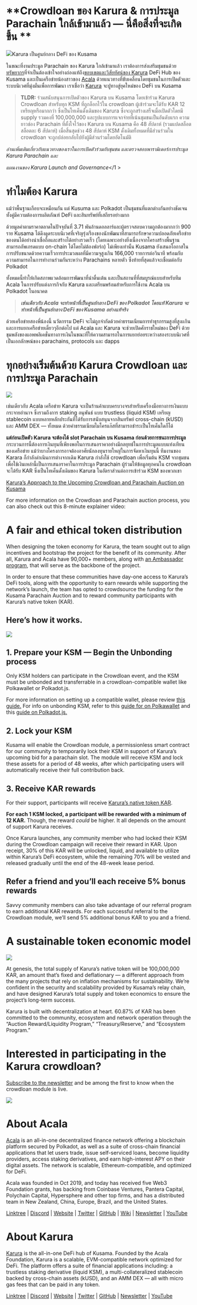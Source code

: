 # **Crowdloan ของ Karura & การประมูล Parachain ใกล้เข้ามาแล้ว — นี่คือสิ่งที่จะเกิดขึ้น **

![](https://miro.medium.com/max/3200/1*RowOyUTI3zui9ZyOb0euPQ.png)Karura เป็นศูนย์กลาง DeFi ของ Kusama

ในขณะที่งานประมูล Parachain ของ Karura ใกล้เข้ามาแล้ว เราต้องการส่งเสริมชุมชนด้วย[ทรัพยากร](https://wiki.acala.network/karura/crowdloan)ที่จำเป็นต้องเข้าใจอย่างถ่องแท้ถึง[ขอบเขตและวิสัยทัศน์ของ Karura](https://medium.com/acalanetwork/introducing-karura-acalas-defi-parachain-on-kusama-af2f2695b07a) DeFi Hub ของ Kusama และเป็นเครือข่ายน้องสาวของ [Acala](http://acala.network)  ด้วยแนวทางที่ขับเคลื่อนโดยชุมชนในการเปิดตัวและระบบนิเวศที่มุ่งมั่นเพื่อการพัฒนา เราเชื่อว่า [Karura](http://acala.network/karura) จะปูทางสู่ยุคใหม่ของ DeFi บน Kusama

> **TLDR:** ร่วมสนับสนุนการเปิดตัวของ Karura บน Kusama โดยเข้าร่วม Karura Crowdloan  สำหรับทุก KSM ที่ถูกล็อกไว้ใน crowdloan ผู้เข้าร่วมจะได้รับ KAR 12 เหรียญหรือมากกว่า ซึ่งเป็นโทเค็นดั้งเดิมของ Karura ซึ่งจะถูกสร้างเสร็จเมื่อเปิดตัวโดยมี supply รวมคงที่ 100,000,000 และรูปแบบการแจกจ่ายที่เน้นชุมชนเป็นอันดับแรก  ความยาวช่อง Parachain ที่ตั้งใจไว้ของ Karura บน Kusama คือ 48 สัปดาห์ (รวมแปดสล็อต สล็อตละ 6 สัปดาห์)  เมื่อสิ้นสุดช่วง 48 สัปดาห์ KSM ดั้งเดิมทั้งหมดที่มีส่วนร่วมใน crowdloan จะถูกปล่อยกลับไปยังผู้มีส่วนร่วมโดยอัตโนมัติ

_อ่านเพิ่มเติมเกี่ยวกับแนวทางของเราในการเปิดตัวร่วมกับชุมชน และตรวจสอบพารามิเตอร์การประมูล Karura Parachain และ_

_แผนงานของ Karura Launch and Governance_</1 > </p> 



# ทำไมต้อง Karura

แม้ว่าพื้นฐานเกือบจะเหมือนกัน แต่ Kusuma และ Polkadot เป็นชุมชนที่แตกต่างกันอย่างชัดเจน ทั้งคู่มีความต้องการผลิตภัณฑ์ DeFi และสินทรัพย์ที่เสถียรอย่างมาก

ด้วยมูลค่าตามราคาตลาดในปัจจุบันที่ 3.71 พันล้านดอลลาร์และผู้ตรวจสอบความถูกต้องมากกว่า 900 ราย Kusama ได้ดึงดูดระบบนิเวศที่เจริญรุ่งเรืองของนักพัฒนาที่สามารถรักษาความปลอดภัยเครือข่ายของตนได้อย่างน่าเชื่อถือและสร้างได้อย่างรวดเร็ว (โดยเฉพาะอย่างยิ่งเนื่องจากโครงสร้างพื้นฐานสามารถอัพเกรดแบบ on-chain ได้โดยไม่ต้องฟอร์ก)  ไม่เพียงเท่านั้น Kusama ยังเสนอโอกาสในการปรับขนาดด้วยความเร็วการประมวลผลที่มีความจุสูงเกิน 166,000 รายการต่อวินาที พร้อมกับความสามารถในการทำงานร่วมกันระหว่าง Parachains หลายตัว ซึ่งท้ายที่สุดแล้วจะเชื่อมต่อกับ Polkadot 

ทั้งหมดนี้ทำให้เกิดสภาพแวดล้อมการพัฒนาที่น่าตื่นเต้น และเป็นสถานที่ที่สมบูรณ์แบบสำหรับทีม Acala ในการปรับแต่งภารกิจกับ Karura และเตรียมพร้อมสำหรับการใช้งาน Acala บน Polkadot ในอนาคต 



> **_เช่นเดียวกับ Acala จะทำหน้าที่เป็นศูนย์กลาง DeFi ของ Polkadot โดยแท้ Karura จะทำหน้าที่เป็นศูนย์กลาง DeFi ของ Kusama  อย่างแท้จริง_**

ด้วยเครือข่ายสองพี่น้องนี้ นวัตกรรม DeFi จะไม่ถูกจำกัดด้วยค่าธรรมเนียมการทำธุรกรรมสูงที่สูงเเกินและการแยกเครือข่ายเดี่ยวๆอีกต่อไป  แต่ Acala และ Karura จะช่วยเปิดศักราชใหม่ของ DeFi ด้วยขุมพลังของแอพพลิเคชั่นทางการเงินในขณะที่ให้ความสามารถในการแยกย่อยระหว่างสองระบบนิเวศที่เป็นเอกลักษณ์ของ parachains, protocols และ dapps 



# ทุกอย่างเริ่มต้นด้วย Karura Crowdloan และการประมูล Parachain 

![](https://miro.medium.com/max/2008/1\*CHTrJqD3RI7yvf8WzA9APQ.png)

เช่นเดียวกับ Acala เครือข่าย Karura จะเป็นร้านค้าแบบครบวงจรสำหรับเครื่องมือทางการเงินแบบกระจายอำนาจ ซึ่งรวมถึงการ staking อนุพันธ์ แบบ trustless (liquid KSM) เหรียญ stablecoin แบบหลายหลักประกันที่ได้รับการสนับสนุนจากสินทรัพย์ cross-chain (kUSD) และ AMM DEX — ทั้งหมด ด้วยค่าธรรมเนียมไมโครแก๊สที่สามารถชำระเป็นโทเค็นใดก็ได้ 

**แต่ก่อนเปิดตัว Karura จะต้องได้ slot Parachain บน Kusama ก่อนด้วยการชนะการประมูล** กระบวนการนี้ต้องการเงินทุนที่เพียงพอในการเสนอราคาอย่างมีกลยุทธ์ในการประมูลแบบแท่งเทียนของเครือข่าย  แม้ว่าบางโครงการอาจต้องอาศัยนักลงทุนรายใหญ่ในการจัดหาเงินทุนนี้ ทีมงานของ Karara ก็กำลังดำเนินการต่างจากเดิม  Karura กำลังใช้ crowdloan เพื่อเริ่มต้น KSM จากชุมชนเพื่อใช้เงินเหล่านี้เป็นการเสนอราคาในการประมูล Parachain  ผู้ร่วมให้ข้อมูลทุกคนใน crowdloan จะได้รับ KAR ซึ่งเป็นโทเค็นดั้งเดิมของ Karura ในอัตราส่วนต่อการเข้าร่วม KSM ของพวกเขา 

[Karura’s Approach to the Upcoming Crowdloan and Parachain Auction on Kusama](https://medium.com/acalanetwork/karuras-approach-to-the-upcoming-parachain-lease-offering-plo-on-kusama-12fbf09ee463)

For more information on the Crowdloan and Parachain auction process, you can also check out this 8-minute explainer video:



# A fair and ethical token distribution

When designing the token economy for Karura, the team sought out to align incentives and bootstrap the project for the benefit of its community. After all, Karura and Acala have 90,000+ members, along with [an Ambassador program](https://medium.com/acalanetwork/join-the-acala-aces-ambassador-program-9829642680d0), that will serve as the backbone of the project.

In order to ensure that these communities have day-one access to Karura’s DeFi tools, along with the opportunity to earn rewards while supporting the network’s launch, the team has opted to crowdsource the funding for the Kusama Parachain Auction and to reward community participants with Karura’s native token (KAR).



## Here’s how it works.

![](https://miro.medium.com/max/2458/1\*JCsCYAjGjwjBmet8nKpVKg.png)



## **1\. Prepare your KSM — Begin the Unbonding process**

Only KSM holders can participate in the Crowdloan event, and the KSM must be unbonded and transferrable in a crowdloan-compatible wallet like Polkawallet or Polkadot.js.

For more information on setting up a compatible wallet, please review [this guide.](https://wiki.acala.network/karura/ksm-address/create-new-ksm-account) For info on unbonding KSM, refer to this [guide for on Polkawallet](https://wiki.acala.network/karura/ksm-address/unstake-polkawallet) and this [guide on Polkadot.js.](https://wiki.acala.network/karura/ksm-address/unstaking-your-ksm-tokens-on-polkadot.-js-extension)



## **2\. Lock your KSM**

Kusama will enable the Crowdloan module, a permissionless smart contract for our community to temporarily lock their KSM in support of Karura’s upcoming bid for a parachain slot. The module will receive KSM and lock these assets for a period of 48 weeks, after which participating users will automatically receive their full contribution back.



## **3\. Receive KAR rewards**

For their support, participants will receive [Karura’s native token KAR](https://acala.network/karura/token).

**For each 1 KSM locked, a participant will be rewarded with a minimum of 12 KAR.** Though, the reward _could_ be higher. It all depends on the amount of support Karura receives.

Once Karura launches, any community member who had locked their KSM during the Crowdloan campaign will receive their reward in KAR. Upon receipt, 30% of this KAR will be unlocked, liquid, and available to utilize within Karura’s DeFi ecosystem, while the remaining 70% will be vested and released gradually until the end of the 48-week lease period.



## **Refer a friend and you’ll each receive 5% bonus rewards**

Savvy community members can also take advantage of our referral program to earn additional KAR rewards. For each successful referral to the Crowdloan module, we’ll send 5% additional bonus KAR to you and a friend.



# A sustainable token economic model

![](https://miro.medium.com/max/3200/0\*VvGrUVcmSdtC9cQw)

At genesis, the total supply of Karura’s native token will be 100,000,000 KAR, an amount that’s fixed and deflationary — a different approach from the many projects that rely on inflation mechanisms for sustainability. We’re confident in the security and scalability provided by Kusama’s relay chain, and have designed Karura’s total supply and token economics to ensure the project’s long-term success.

Karura is built with decentralization at heart. 60.87% of KAR has been committed to the community, ecosystem and network operation through the “Auction Reward/Liquidity Program,” “Treasury/Reserve,” and “Ecosystem Program.”



# **Interested in participating in the Karura crowdloan?**

[Subscribe to the newsletter](https://share.hsforms.com/1X9RxkXk-R62I0VNbATaDXw4h8qc) and be among the first to know when the crowdloan module is live.

![](https://miro.medium.com/max/2402/1\*oac6FehxVOu8zmzUxj8EYw.png)



# About Acala

[Acala](http://acala.network/) is an all-in-one decentralized finance network offering a blockchain platform secured by Polkadot, as well as a suite of cross-chain financial applications that let users trade, issue self-serviced loans, become liquidity providers, access staking derivatives, and earn high-interest APY on their digital assets. The network is scalable, Ethereum-compatible, and optimized for DeFi.

Acala was founded in Oct 2019, and today has received five Web3 Foundation grants, has backing from Coinbase Ventures, Pantera Capital, Polychain Capital, Hypersphere and other top firms, and has a distributed team in New Zealand, China, Europe, Brazil, and the United States.

[Linktree](https://linktr.ee/acalanetwork) | [Discord](https://discord.gg/vdbFVCH) | [Website](https://acala.network/) | [Twitter](https://twitter.com/AcalaNetwork) | [GitHub](https://github.com/AcalaNetwork/Acala) | [Wiki](https://github.com/AcalaNetwork/Acala/wiki) | [Newsletter](https://share.hsforms.com/1X9RxkXk-R62I0VNbATaDXw4h8qc) | [YouTube](http://youtube.com/c/acalanetwork)



# About Karura

[Karura](http://acala.network/karura) is the all-in-one DeFi hub of Kusama. Founded by the Acala Foundation, Karura is a scalable, EVM-compatible network optimized for DeFi. The platform offers a suite of financial applications including: a trustless staking derivative (liquid KSM), a multi-collateralized stablecoin backed by cross-chain assets (kUSD), and an AMM DEX — all with micro gas fees that can be paid in any token.

[Linktree](http://linktr.ee/karuranetwork) | [Discord](https://discord.gg/vdbFVCH) | [Website](http://acala.network/karura) | [Twitter](https://twitter.com/KaruraNetwork) | [GitHub](https://github.com/AcalaNetwork/Acala) | [Newsletter](https://share.hsforms.com/1X9RxkXk-R62I0VNbATaDXw4h8qc) | [YouTube](http://youtube.com/c/acalanetwork)
